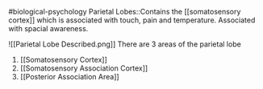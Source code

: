 #biological-psychology 
Parietal Lobes::Contains the [[somatosensory cortex]] which is associated with touch, pain and temperature. Associated with spacial awareness.

![[Parietal Lobe Described.png]]
There are 3 areas of the parietal lobe
1. [[Somatosensory Cortex]]
2. [[Somatosensory Association Cortex]]
3. [[Posterior Association Area]]